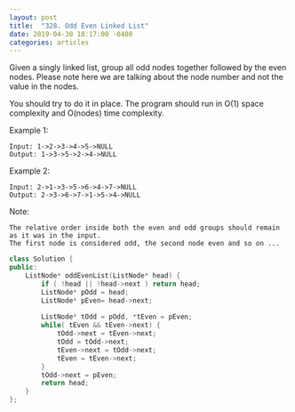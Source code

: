 ```yaml
---
layout: post
title:  "328. Odd Even Linked List"
date: 2019-04-30 18:17:00 -0400
categories: articles
---
```


Given a singly linked list, group all odd nodes together followed by the even nodes. Please note here we are talking about the node number and not the value in the nodes.

You should try to do it in place. The program should run in O(1) space complexity and O(nodes) time complexity.

Example 1:
```
Input: 1->2->3->4->5->NULL
Output: 1->3->5->2->4->NULL
```
Example 2:
```
Input: 2->1->3->5->6->4->7->NULL
Output: 2->3->6->7->1->5->4->NULL
```
Note:
```
The relative order inside both the even and odd groups should remain as it was in the input.
The first node is considered odd, the second node even and so on ...
```



```c++
class Solution {
public:
    ListNode* oddEvenList(ListNode* head) {
        if ( !head || !head->next ) return head;
        ListNode* pOdd = head;
        ListNode* pEven= head->next;
        
        ListNode* tOdd = pOdd, *tEven = pEven;
        while( tEven && tEven->next) {
            tOdd->next = tEven->next;
            tOdd = tOdd->next;
            tEven->next = tOdd->next;
            tEven = tEven->next;
        }
        tOdd->next = pEven;
        return head;
    }
};
```